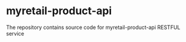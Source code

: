 # myretail-product-api
The repository contains source code for myretail-product-api RESTFUL service
